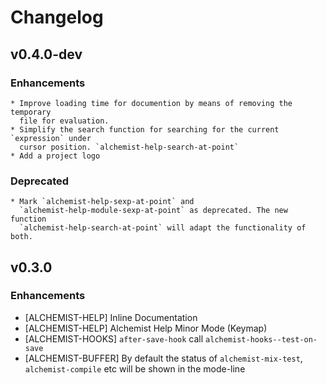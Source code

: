 # Changelog

## v0.4.0-dev

### Enhancements

    * Improve loading time for documention by means of removing the temporary
      file for evaluation.
    * Simplify the search function for searching for the current `expression` under
      cursor position. `alchemist-help-search-at-point`
    * Add a project logo

### Deprecated

    * Mark `alchemist-help-sexp-at-point` and
      `alchemist-help-module-sexp-at-point` as deprecated. The new function
      `alchemist-help-search-at-point` will adapt the functionality of both.

## v0.3.0

### Enhancements

  * [ALCHEMIST-HELP] Inline Documentation
  * [ALCHEMIST-HELP] Alchemist Help Minor Mode (Keymap)
  * [ALCHEMIST-HOOKS] `after-save-hook` call `alchemist-hooks--test-on-save`
  * [ALCHEMIST-BUFFER] By default the status of `alchemist-mix-test`, `alchemist-compile` etc will be shown in the mode-line
